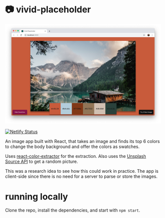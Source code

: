 # 📷 vivid-placeholder

![](screenshot.png)

[![Netlify Status](https://api.netlify.com/api/v1/badges/d5d11d8e-7166-42eb-a8cb-7391d691fe65/deploy-status)](https://app.netlify.com/sites/vivid-placeholder/deploys)

An image app built with React, that takes an image and finds its top 6 colors to change the body background and offer the colors as swatches.

Uses [react-color-extractor](https://www.npmjs.com/package/react-color-extractor) for the extraction. Also uses the [Unsplash Source API](https://source.unsplash.com/) to get a random picture.

This was a research idea to see how this could work in practice. The app is client-side since there is no need for a server to parse or store the images.

# running locally

Clone the repo, install the dependencies, and start with `npm start`.
